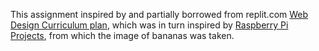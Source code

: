 This assignment inspired by and partially borrowed from replit.com [Web Design Curriculum plan](https://docs.google.com/document/d/1XTqMXJw_42MuUsxHiWUSvcvMbI6TCa1lp-q0toNyOM8/edit#), which was in turn inspired by [Raspberry Pi Projects](https://projects.raspberrypi.org/en/projects/recipe), from which the image of bananas was taken.
